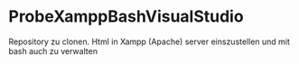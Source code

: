 # ProbeXamppBashVisualStudio
Repository zu clonen. Html in Xampp (Apache) server einszustellen und mit bash auch zu verwalten
